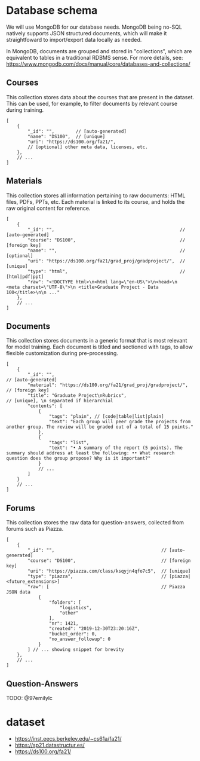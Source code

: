 # Database schema

We will use MongoDB for our database needs. MongoDB being no-SQL natively supports JSON structured documents, which will make it straightfoward to import/export data locally as needed.

In MongoDB, documents are grouped and stored in "collections", which are equivalent to tables in a traditional RDBMS sense. For more details, see: https://www.mongodb.com/docs/manual/core/databases-and-collections/

## Courses

This collection stores data about the courses that are present in the dataset. This can be used, for example, to filter documents by relevant course during training.

```jsonc
[
    {
        "_id": "",        // [auto-generated]
        "name": "DS100",  // [unique]
        "uri": "https://ds100.org/fa21/",
        // [optional] other meta data, licenses, etc.
    },
    // ...
]
```

## Materials

This collection stores all information pertaining to raw documents: HTML files, PDFs, PPTs, etc. Each material is linked to its course, and holds the raw original content for reference.

```jsonc
[
    {
        "_id": "",                                               // [auto-generated]
        "course": "DS100",                                       // [foreign key]
        "name": "",                                              // [optional]
        "uri": "https://ds100.org/fa21/grad_proj/gradproject/",  // [unique]
        "type": "html",                                          // [html|pdf|ppt]
        "raw": "<!DOCTYPE html>\n<html lang=\"en-US\">\n<head>\n  <meta charset=\"UTF-8\">\n <title>Graduate Project - Data 100</title>\n\n ..."
    },
    // ...
]
```

## Documents

This collection stores documents in a generic format that is most relevant for model training. Each document is titled and sectioned with tags, to allow flexible customization during pre-processing.

```jsonc
[
    {
        "_id": "",                                                    // [auto-generated]
        "material": "https://ds100.org/fa21/grad_proj/gradproject/",  // [foreign key]
        "title": "Graduate Project\nRubrics",                         // [unique], \n separated if hierarchial
        "contents": [
            {
                "tags": "plain", // [code|table|list|plain]
                "text": "Each group will peer grade the projects from another group. The review will be graded out of a total of 15 points."
            },
            {
                "tags": "list",
                "text": "• A summary of the report (5 points). The summary should address at least the following: •• What research question does the group propose? Why is it important?"
            }
            // ...
        ]
    }
    // ...
]
```

## Forums

This collection stores the raw data for question-answers, collected from forums such as Piazza.

```jsonc
[
    {
        "_id": "",                                        // [auto-generated]
        "course": "DS100",                                // [foreign key]
        "uri": "https://piazza.com/class/ksqyjn4qfo7c5",  // [unique]
        "type": "piazza",                                 // [piazza|<future_extensions>]
        "raw": [                                          // Piazza JSON data
            {
                "folders": [
                    "logistics",
                    "other"
                ],
                "nr": 1421,
                "created": "2019-12-30T23:20:16Z",
                "bucket_order": 0,
                "no_answer_followup": 0
            }
        ] // ... showing snippet for brevity
    },
    // ...
]
```

## Question-Answers

TODO: @97emilylc

# dataset

- https://inst.eecs.berkeley.edu/~cs61a/fa21/
- https://sp21.datastructur.es/
- https://ds100.org/fa21/
